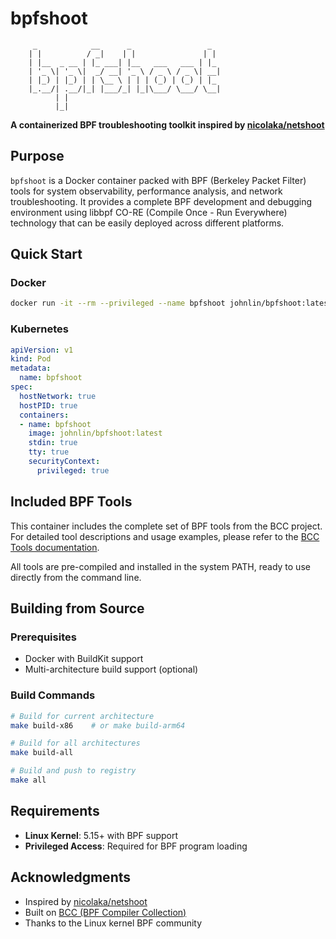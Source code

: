 # bpfshoot

```
     _            __      _                 _   
    | |          / _|    | |               | |  
    | |__  _ __ | |_ ___| |__   ___   ___ | |_ 
    | '_ \| '_ \|  _/ __| '_ \ / _ \ / _ \| __|
    | |_) | |_) | | \__ \ | | | (_) | (_) | |_ 
    |_.__/| .__/|_| |___/_| |_|\___/ \___/ \__|
          | |                                  
          |_|                                  
```

**A containerized BPF troubleshooting toolkit inspired by [nicolaka/netshoot](https://github.com/nicolaka/netshoot)**

## Purpose

`bpfshoot` is a Docker container packed with BPF (Berkeley Packet Filter) tools for system observability, performance analysis, and network troubleshooting. It provides a complete BPF development and debugging environment using libbpf CO-RE (Compile Once - Run Everywhere) technology that can be easily deployed across different platforms.

## Quick Start

### Docker

```bash
docker run -it --rm --privileged --name bpfshoot johnlin/bpfshoot:latest
```

### Kubernetes

```yaml
apiVersion: v1
kind: Pod
metadata:
  name: bpfshoot
spec:
  hostNetwork: true
  hostPID: true
  containers:
  - name: bpfshoot
    image: johnlin/bpfshoot:latest
    stdin: true
    tty: true
    securityContext:
      privileged: true
```

## Included BPF Tools

This container includes the complete set of BPF tools from the BCC project. For detailed tool descriptions and usage examples, please refer to the [BCC Tools documentation](https://github.com/iovisor/bcc?tab=readme-ov-file#tools).

All tools are pre-compiled and installed in the system PATH, ready to use directly from the command line.


## Building from Source

### Prerequisites
- Docker with BuildKit support
- Multi-architecture build support (optional)

### Build Commands
```bash
# Build for current architecture
make build-x86    # or make build-arm64

# Build for all architectures
make build-all

# Build and push to registry
make all
```

## Requirements

- **Linux Kernel**: 5.15+ with BPF support
- **Privileged Access**: Required for BPF program loading

## Acknowledgments

- Inspired by [nicolaka/netshoot](https://github.com/nicolaka/netshoot)
- Built on [BCC (BPF Compiler Collection)](https://github.com/iovisor/bcc)
- Thanks to the Linux kernel BPF community